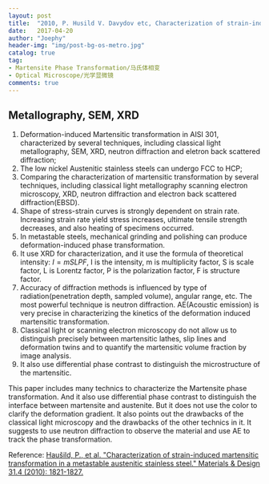 ```yaml
---
layout: post
title:  "2010, P. Husild V. Davydov etc, Characterization of strain-induced Martensitic transformation in a metastable Austenitic stainless steel"
date:   2017-04-20
author: "Joephy"
header-img: "img/post-bg-os-metro.jpg"
catalog: true
tag:
- Martensite Phase Transformation/马氏体相变
- Optical Microscope/光学显微镜
comments: true
---
```

Metallography, SEM, XRD
-----------

1. Deformation-induced Martensitic transformation in AISI 301, characterized by several techniques, including classical light metallography, SEM, XRD, neutron diffraction and eletron back scattered diffraction;
2. The low nickel Austenitic stainless steels can undergo FCC to HCP;
3. Comparing the characterization of martensitic transformation by several techniques, including classical light metallography scanning electron microscopy, XRD, neutron diffraction and electron back scattered diffraction(EBSD). 
4. Shape of stress-strain curves is strongly dependent on strain rate. Increasing strain rate yield stress increases, ultimate tensile strength decreases, and also heating of specimens occurred.
5. In metastable steels, mechanical grinding and polishing can produce deformation-induced phase transformation.
6. It use XRD for characterization, and it use the formula of theoretical intensity: $I = mSLPF$, I is the intensity, m is multiplicity factor, S is scale factor, L is Lorentz factor, P is the polarization factor, F is structure factor.
7. Accuracy of diffraction methods is influenced by type of radiation(penetration depth, sampled volume), angular range, etc. The most powerful technique is neutron diffraction. AE(Acoustic emission) is very precise in characterizing the kinetics of the deformation induced martensitic transformation.
8. Classical light or scanning electron microscopy do not allow us to distinguish precisely between martensitic lathes, slip lines and deformation twins and to quantify the martensitic volume fraction by image analysis.
9. It also use differential phase contrast to distinguish the microstructure of the martensitic.

This paper includes many technics to characterize the Martensite phase transformation. And it also use differential phase contrast to distinguish the interface between martensite and austenite. But it does not use the color to clarify the deformation gradient. It also points out the drawbacks of the classical light microscopy and the drawbacks of the other technics in it. It suggests to use neutron diffraction to observe the material and use AE to track the phase transformation.

Reference:
[Haušild, P., et al. "Characterization of strain-induced martensitic transformation in a metastable austenitic stainless steel." Materials & Design 31.4 (2010): 1821-1827.](http://www.sciencedirect.com/science/article/pii/S026130690900627X)

